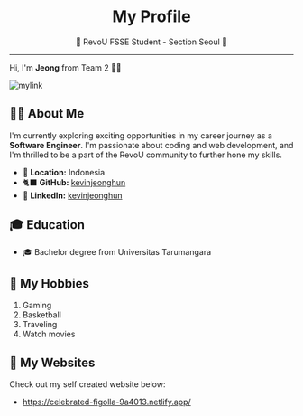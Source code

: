 # <center>My Profile</center>
<center>🌟 RevoU FSSE Student - Section Seoul 🌟</center>
 
 ***

Hi, I'm **Jeong** from Team 2 🙋‍♂️

![mylink](https://i1.sndcdn.com/avatars-000638932203-7921ri-t500x500.jpg)

## 🤷‍♂️ About Me
I'm currently exploring exciting opportunities in my career journey as a **Software Engineer**. I'm passionate about coding and web development, and I'm thrilled to be a part of the RevoU community to further hone my skills.

- 📍 **Location:** Indonesia
- 🐈‍⬛ **GitHub:** [kevinjeonghun](https://github.com/kevinjeonghun) 
- 💼 **LinkedIn:** [kevinjeonghun](https://www.linkedin.com/in/kevinjeonghun/)

## 🎓 Education

- 🎓 Bachelor degree from Universitas Tarumangara

## 🎯 My Hobbies
1. Gaming
2. Basketball
3. Traveling
4. Watch movies

## 🔗 My Websites
Check out my self created website below:
- https://celebrated-figolla-9a4013.netlify.app/
